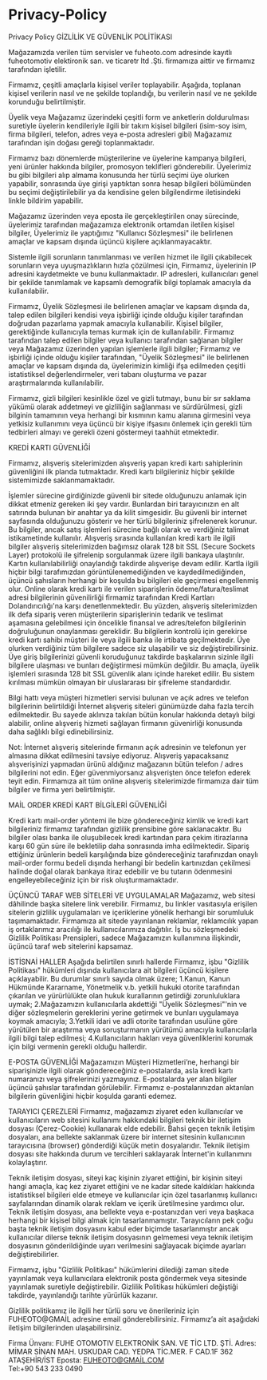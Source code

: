 # Privacy-Policy
Privacy Policy
GİZLİLİK VE GÜVENLİK POLİTİKASI
 
Mağazamızda verilen tüm servisler ve fuheoto.com adresinde kayıtlı  fuheotomotiv elektironik san. ve ticaretr ltd .Şti. firmamıza aittir ve firmamız tarafından işletilir. 

Firmamız, çeşitli amaçlarla kişisel veriler toplayabilir. Aşağıda, toplanan kişisel verilerin nasıl ve ne şekilde toplandığı, bu verilerin nasıl ve ne şekilde korunduğu belirtilmiştir. 

Üyelik veya Mağazamız üzerindeki çeşitli form ve anketlerin doldurulması suretiyle üyelerin kendileriyle ilgili bir takım kişisel bilgileri (isim-soy isim, firma bilgileri, telefon, adres veya e-posta adresleri gibi) Mağazamız tarafından işin doğası gereği toplanmaktadır. 

Firmamız bazı dönemlerde müşterilerine ve üyelerine kampanya bilgileri, yeni ürünler hakkında bilgiler, promosyon teklifleri gönderebilir. Üyelerimiz bu gibi bilgileri alıp almama konusunda her türlü seçimi üye olurken yapabilir, sonrasında üye girişi yaptıktan sonra hesap bilgileri bölümünden bu seçimi değiştirilebilir ya da kendisine gelen bilgilendirme iletisindeki linkle bildirim yapabilir. 

Mağazamız üzerinden veya eposta ile gerçekleştirilen onay sürecinde, üyelerimiz tarafından mağazamıza elektronik ortamdan iletilen kişisel bilgiler, Üyelerimiz ile yaptığımız "Kullanıcı Sözleşmesi" ile belirlenen amaçlar ve kapsam dışında üçüncü kişilere açıklanmayacaktır.

Sistemle ilgili sorunların tanımlanması ve verilen hizmet ile ilgili çıkabilecek sorunların veya uyuşmazlıkların hızla çözülmesi için, Firmamız, üyelerinin IP adresini kaydetmekte ve bunu kullanmaktadır. IP adresleri, kullanıcıları genel bir şekilde tanımlamak ve kapsamlı demografik bilgi toplamak amacıyla da kullanılabilir.

Firmamız, Üyelik Sözleşmesi ile belirlenen amaçlar ve kapsam dışında da, talep edilen bilgileri kendisi veya işbirliği içinde olduğu kişiler tarafından doğrudan pazarlama yapmak amacıyla kullanabilir.  Kişisel bilgiler, gerektiğinde kullanıcıyla temas kurmak için de kullanılabilir. Firmamız tarafından talep edilen bilgiler veya kullanıcı tarafından sağlanan bilgiler veya Mağazamız üzerinden yapılan işlemlerle ilgili bilgiler; Firmamız ve işbirliği içinde olduğu kişiler tarafından, "Üyelik Sözleşmesi" ile belirlenen amaçlar ve kapsam dışında da, üyelerimizin kimliği ifşa edilmeden çeşitli istatistiksel değerlendirmeler, veri tabanı oluşturma ve pazar araştırmalarında kullanılabilir.

Firmamız, gizli bilgileri kesinlikle özel ve gizli tutmayı, bunu bir sır saklama yükümü olarak addetmeyi ve gizliliğin sağlanması ve sürdürülmesi, gizli bilginin tamamının veya herhangi bir kısmının kamu alanına girmesini veya yetkisiz kullanımını veya üçüncü bir kişiye ifşasını önlemek için gerekli tüm tedbirleri almayı ve gerekli özeni göstermeyi taahhüt etmektedir.
 
KREDİ KARTI GÜVENLİĞİ
 
Firmamız, alışveriş sitelerimizden alışveriş yapan kredi kartı sahiplerinin güvenliğini ilk planda tutmaktadır. Kredi kartı bilgileriniz hiçbir şekilde sistemimizde saklanmamaktadır.
 
İşlemler sürecine girdiğinizde güvenli bir sitede olduğunuzu anlamak için dikkat etmeniz gereken iki şey vardır. Bunlardan biri tarayıcınızın en alt satırında bulunan bir anahtar ya da kilit simgesidir. Bu güvenli bir internet sayfasında olduğunuzu gösterir ve her türlü bilgileriniz şifrelenerek korunur. Bu bilgiler, ancak satış işlemleri sürecine bağlı olarak ve verdiğiniz talimat istikametinde kullanılır. Alışveriş sırasında kullanılan kredi kartı ile ilgili bilgiler alışveriş sitelerimizden bağımsız olarak 128 bit SSL (Secure Sockets Layer) protokolü ile şifrelenip sorgulanmak üzere ilgili bankaya ulaştırılır. Kartın kullanılabilirliği onaylandığı takdirde alışverişe devam edilir. Kartla ilgili hiçbir bilgi tarafımızdan görüntülenemediğinden ve kaydedilmediğinden, üçüncü şahısların herhangi bir koşulda bu bilgileri ele geçirmesi engellenmiş olur.
Online olarak kredi kartı ile verilen siparişlerin ödeme/fatura/teslimat adresi bilgilerinin güvenilirliği firmamiz tarafından Kredi Kartları Dolandırıcılığı'na karşı denetlenmektedir. Bu yüzden, alışveriş sitelerimizden ilk defa sipariş veren müşterilerin siparişlerinin tedarik ve teslimat aşamasına gelebilmesi için öncelikle finansal ve adres/telefon bilgilerinin doğruluğunun onaylanması gereklidir. Bu bilgilerin kontrolü için gerekirse kredi kartı sahibi müşteri ile veya ilgili banka ile irtibata geçilmektedir.
Üye olurken verdiğiniz tüm bilgilere sadece siz ulaşabilir ve siz değiştirebilirsiniz. Üye giriş bilgilerinizi güvenli koruduğunuz takdirde başkalarının sizinle ilgili bilgilere ulaşması ve bunları değiştirmesi mümkün değildir. Bu amaçla, üyelik işlemleri sırasında 128 bit SSL güvenlik alanı içinde hareket edilir. Bu sistem kırılması mümkün olmayan bir uluslararası bir şifreleme standardıdır.

Bilgi hattı veya müşteri hizmetleri servisi bulunan ve açık adres ve telefon bilgilerinin belirtildiği İnternet alışveriş siteleri günümüzde daha fazla tercih edilmektedir. Bu sayede aklınıza takılan bütün konular hakkında detaylı bilgi alabilir, online alışveriş hizmeti sağlayan firmanın güvenirliği konusunda daha sağlıklı bilgi edinebilirsiniz. 
 
Not: İnternet alışveriş sitelerinde firmanın açık adresinin ve telefonun yer almasına dikkat edilmesini tavsiye ediyoruz. Alışveriş yapacaksanız alışverişinizi yapmadan ürünü aldığınız mağazanın bütün telefon / adres bilgilerini not edin. Eğer güvenmiyorsanız alışverişten önce telefon ederek teyit edin. Firmamıza ait tüm online alışveriş sitelerimizde firmamıza dair tüm bilgiler ve firma yeri belirtilmiştir.
 
MAİL ORDER KREDİ KART BİLGİLERİ GÜVENLİĞİ
 
Kredi kartı mail-order yöntemi ile bize göndereceğiniz kimlik ve kredi kart bilgileriniz firmamız tarafından gizlilik prensibine göre saklanacaktır. Bu bilgiler olası banka ile oluşubilecek kredi kartından para çekim itirazlarına karşı 60 gün süre ile bekletilip daha sonrasında imha edilmektedir. Sipariş ettiğiniz ürünlerin bedeli karşılığında bize göndereceğiniz tarafınızdan onaylı mail-order formu bedeli dışında herhangi bir bedelin kartınızdan çekilmesi halinde doğal olarak bankaya itiraz edebilir ve bu tutarın ödenmesini engelleyebileceğiniz için bir risk oluşturmamaktadır. 


ÜÇÜNCÜ TARAF WEB SİTELERİ VE UYGULAMALAR
Mağazamız,  web sitesi dâhilinde başka sitelere link verebilir. Firmamız, bu linkler vasıtasıyla erişilen sitelerin gizlilik uygulamaları ve içeriklerine yönelik herhangi bir sorumluluk taşımamaktadır. Firmamıza ait sitede yayınlanan reklamlar, reklamcılık yapan iş ortaklarımız aracılığı ile kullanıcılarımıza dağıtılır. İş bu sözleşmedeki Gizlilik Politikası Prensipleri, sadece Mağazamızın kullanımına ilişkindir, üçüncü taraf web sitelerini kapsamaz. 

İSTİSNAİ HALLER
Aşağıda belirtilen sınırlı hallerde Firmamız, işbu "Gizlilik Politikası" hükümleri dışında kullanıcılara ait bilgileri üçüncü kişilere açıklayabilir. Bu durumlar sınırlı sayıda olmak üzere;
1.Kanun, Kanun Hükmünde Kararname, Yönetmelik v.b. yetkili hukuki otorite tarafından çıkarılan ve yürürlülükte olan hukuk kurallarının getirdiği zorunluluklara uymak;
2.Mağazamızın kullanıcılarla akdettiği "Üyelik Sözleşmesi"'nin ve diğer sözleşmelerin gereklerini yerine getirmek ve bunları uygulamaya koymak amacıyla;
3.Yetkili idari ve adli otorite tarafından usulüne göre yürütülen bir araştırma veya soruşturmanın yürütümü amacıyla kullanıcılarla ilgili bilgi talep edilmesi;
4.Kullanıcıların hakları veya güvenliklerini korumak için bilgi vermenin gerekli olduğu hallerdir. 

E-POSTA GÜVENLİĞİ
Mağazamızın Müşteri Hizmetleri’ne, herhangi bir siparişinizle ilgili olarak göndereceğiniz e-postalarda, asla kredi kartı numaranızı veya şifrelerinizi yazmayınız. E-postalarda yer alan bilgiler üçüncü şahıslar tarafından görülebilir. Firmamız e-postalarınızdan aktarılan bilgilerin güvenliğini hiçbir koşulda garanti edemez.

TARAYICI ÇEREZLERİ 
Firmamız, mağazamızı ziyaret eden kullanıcılar ve kullanıcıların web sitesini kullanımı hakkındaki bilgileri teknik bir iletişim dosyası (Çerez-Cookie) kullanarak elde edebilir. Bahsi geçen teknik iletişim dosyaları, ana bellekte saklanmak üzere bir internet sitesinin kullanıcının tarayıcısına (browser) gönderdiği küçük metin dosyalarıdır. Teknik iletişim dosyası site hakkında durum ve tercihleri saklayarak İnternet'in kullanımını kolaylaştırır.

Teknik iletişim dosyası,  siteyi kaç kişinin ziyaret ettiğini, bir kişinin siteyi hangi amaçla, kaç kez ziyaret ettiğini ve ne kadar sitede kaldıkları hakkında istatistiksel bilgileri elde etmeye ve kullanıcılar için özel tasarlanmış kullanıcı sayfalarından  dinamik olarak reklam ve içerik üretilmesine yardımcı olur. Teknik iletişim dosyası, ana bellekte veya e-postanızdan veri veya başkaca herhangi bir kişisel bilgi almak için tasarlanmamıştır. Tarayıcıların pek çoğu başta teknik iletişim dosyasını kabul eder biçimde tasarlanmıştır ancak kullanıcılar dilerse teknik iletişim dosyasının gelmemesi veya teknik iletişim dosyasının gönderildiğinde uyarı verilmesini sağlayacak biçimde ayarları değiştirebilirler.

Firmamız, işbu "Gizlilik Politikası" hükümlerini dilediği zaman sitede yayınlamak veya kullanıcılara elektronik posta göndermek veya sitesinde yayınlamak suretiyle değiştirebilir. Gizlilik Politikası hükümleri değiştiği takdirde, yayınlandığı tarihte yürürlük kazanır.

Gizlilik politikamız ile ilgili her türlü soru ve önerileriniz için FUHEOTO@GMAİL adresine email gönderebilirsiniz. Firmamız’a ait aşağıdaki iletişim bilgilerinden ulaşabilirsiniz.

Firma Ünvanı: FUHE OTOMOTIV ELEKTRONİK SAN. VE TİC LTD. ŞTİ.
Adres: MİMAR SİNAN MAH. USKUDAR CAD. YEDPA TİC.MER. F CAD.1F 362 ATAŞEHİR/İST
Eposta: FUHEOTO@GMAİL.COM   
Tel:+90 543 233 0490

